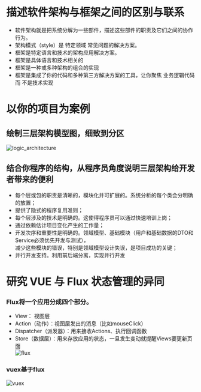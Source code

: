 # 描述软件架构与框架之间的区别与联系  
* 软件架构就是把系统分解为一些部件，描述这些部件的职责及它们之间的协作行为。  
* 架构模式（style）是 特定领域 常见问题的解决方案。  
* 框架是特定语言和技术的架构应用解决方案。  
* 框架是具体语言和技术相关的
* 框架是一种或多种架构的组合的实现
* 框架是集成了你的代码和多种第三方解决方案的工具，让你聚焦 业务逻辑代码 而 不是技术实现  
# 以你的项目为案例
## 绘制三层架构模型图，细致到分区
![logic_architecture]({{site.url}}/image/lesson13/logic_architecture.png)
## 结合你程序的结构，从程序员角度说明三层架构给开发者带来的便利  
* 每个层或包的职责是清晰的，模块化并可扩展的。系统分析的每个类会分明确的放置；
* 提供了隐式的程序复用准则；
* 每个层涉及的技术是明确的。这使得程序员可以通过快速培训上岗；
* 通过依赖估计项目变化产生的工作量；
* 开发次序和重要性是明确的。领域模型、基础模块（用户和基础数据的DTO和Service必须优先开发与测试），  
减少这些模块的错误，特别是领域模型设计失误，是项目成功的关键；
* 并行开发支持。利用前后端分离，实现并行开发  
# 研究 VUE 与 Flux 状态管理的异同  
### Flux将一个应用分成四个部分。
* View： 视图层 
* Action（动作）：视图层发出的消息（比如mouseClick） 
* Dispatcher（派发器）：用来接收Actions、执行回调函数
* Store（数据层）：用来存放应用的状态，一旦发生变动就提醒Views要更新页面  
![flux]({{site.url}}/image/lesson13/flux.png)  
### vuex基于flux  
![vuex]({{site.url}}/image/lesson13/vuex.png)  

